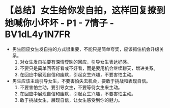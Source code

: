 # 【总结】女生给你发自拍，这样回复撩到她喊你小坏坏 - P1 - 7情子 - BV1dL4y1N7FR

-   男生回应女生发自拍的方式很重要，不能只是简单夸奖，应该抓住机会升级关系。
    1.  对女生发自拍要有深情曖昧的回应，引导女生表达好感。
    2.  不要只是简单回答好看或不好看，而是要用机会继续聊天，增进关系。
    3.  在回应中展现自信和幽默，引起女生兴趣，不要害怕主动。
-   男生应该主动引导女生，不要害怕失去机会，要敢于挑战和表现自信。
    1.  不要害怕主动，要引导女生，不要等待女生来主动。
    2.  在回应中展现自信和幽默，引起女生兴趣，不要害怕主动。
    3.  敢于挑战女生，展现自信，让女生感受到你的魅力。